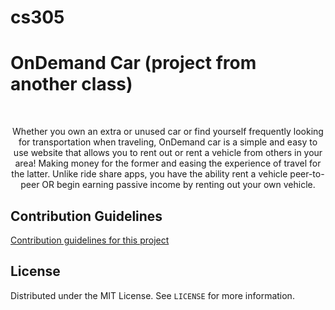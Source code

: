 # cs305

# OnDemand Car (project from another class)
<!-- PROJECT LOGO -->
<br />
<div align="center">
  
  <p>
    Whether you own an extra or unused car or find yourself frequently looking for transportation when traveling, OnDemand car is a simple and easy to use website that allows you to rent out or rent a vehicle from others in your area! Making money for the former and easing the experience of travel for the latter. Unlike ride share apps, you have the ability rent a vehicle peer-to-peer OR begin earning passive income by renting out your own vehicle.
  </p>
</div>


<!-- CONTRIBUTING -->
## Contribution Guidelines
[Contribution guidelines for this project](CONTRIBUTING.md)



<!-- LICENSE -->
## License

Distributed under the MIT License. See `LICENSE` for more information.
